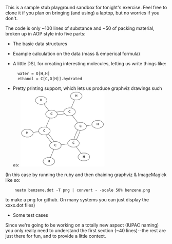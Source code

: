 This is a sample stub playground sandbox for tonight's exercise.  Feel free to clone it if you plan
on bringing (and using) a laptop, but no worries if you don't.

The code is only ~100 lines of substance and ~50 of packing material, broken up in AOP style into five parts:

* The basic data structures
* Example calculation on the data (mass & emperical formula)
* A little DSL for creating interesting molecules, letting us write things like:

        water = O[H,H]
        ethanol = C[C,O[H]].hydrated

* Pretty printing support, which lets us produce graphviz drawings such as:
![benzene](benzene.png)

(In this case by running the ruby and then chaining graphviz & ImageMagick like so:

        neato benzene.dot -T png | convert - -scale 50% benzene.png

to make a png for github.  On many systems you can just display the xxxx.dot files)
* Some test cases

Since we're going to be working on a totally new aspect (IUPAC naming) you only really need to
understand the first section (~40 lines)--the rest are just there for fun, and to provide a little context.
